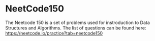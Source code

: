 # NeetCode150
The Neetcode 150 is a set of problems used for instroduction to Data Structures and Algorithms. The list of questions can be found here: https://neetcode.io/practice?tab=neetcode150

